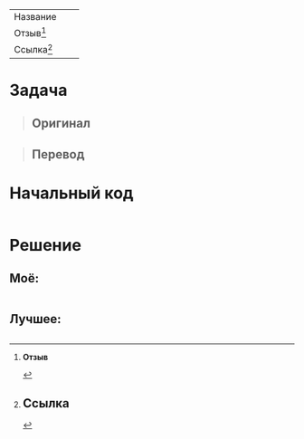 |                 |     |     |
| --------------- | --- | --- |
| Название        |     |     |
| Отзыв[^отзыв]   |     |     |
| Ссылка[^ссылка] |     |     |

# Задача

> ## Оригинал
> 
> 

> ## Перевод
> 
> 

# Начальный код

```

```

# Решение

## Моё:

```

```

## Лучшее:

```

```


[^отзыв]:**Отзыв**
	> 
	> 
	> 
	> 
	> 
	> 
	> 
	> 
	> 
	> 

[^ссылка]: **Ссылка**
	- 